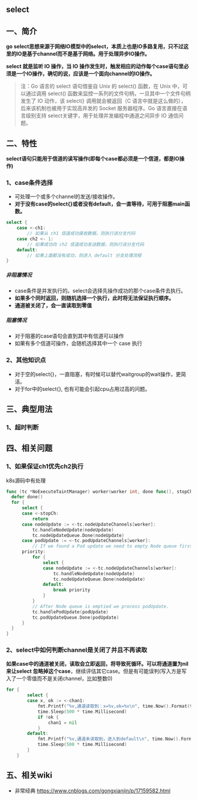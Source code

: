 ## select

## 一、简介
**go select思想来源于网络IO模型中的select，本质上也是IO多路复用，只不过这里的IO是基于channel而不是基于网络。用于处理异步IO操作。**

**select 就是监听 IO 操作，当 IO 操作发生时，触发相应的动作每个case语句里必须是一个IO操作，确切的说，应该是一个面向channel的IO操作。**

> 注：Go 语言的 select 语句借鉴自 Unix 的 select() 函数，在 Unix 中，可以通过调用 select() 函数来监控一系列的文件句柄，一旦其中一个文件句柄发生了 IO 动作，该 select() 调用就会被返回（C 语言中就是这么做的），后来该机制也被用于实现高并发的 Socket 服务器程序。Go 语言直接在语言级别支持 select关键字，用于处理并发编程中通道之间异步 IO 通信问题。

## 二、特性

**select语句只能用于信道的读写操作(即每个case都必须是一个信道，都是IO操作)**

### 1、case条件选择

* 可处理一个或多个channel的发送/接收操作。
* **对于没有case的select{}或者没有default，会一直等待，可用于阻塞main函数。**

```go
select {
    case <-ch1:
        // 如果从 ch1 信道成功接收数据，则执行该分支代码
    case ch2 <- 1:
        // 如果成功向 ch2 信道成功发送数据，则执行该分支代码
    default:
        // 如果上面都没有成功，则进入 default 分支处理流程
}
```

##### 非阻塞情况
* case条件是并发执行的。select会选择先操作成功的那个case条件去执行。
* **如果多个同时返回，则随机选择一个执行，此时将无法保证执行顺序。**
* **通道被关闭了，会一直读取到零值**

##### 阻塞情况
* 对于阻塞的case语句会直到其中有信道可以操作
* 如果有多个信道可操作，会随机选择其中一个 case 执行

### 2、其他知识点
* 对于空的select{}，一直阻塞，有时候可以替代waitgroup的wait操作，更简洁。
* 对于for中的select{}, 也有可能会引起cpu占用过高的问题。
## 三、典型用法
### 1、超时判断

## 四、相关问题

### 1、如果保证ch1优先ch2执行

k8s源码中有处理

```go
func (tc *NoExecuteTaintManager) worker(worker int, done func(), stopCh <-chan struct{}) {
  defer done()
  for {
      select {
      case <-stopCh:
          return
      case nodeUpdate := <-tc.nodeUpdateChannels[worker]:
          tc.handleNodeUpdate(nodeUpdate)
          tc.nodeUpdateQueue.Done(nodeUpdate)
      case podUpdate := <-tc.podUpdateChannels[worker]:
          // If we found a Pod update we need to empty Node queue first.
      priority:
          for {
              select {
              case nodeUpdate := <-tc.nodeUpdateChannels[worker]:
                  tc.handleNodeUpdate(nodeUpdate)
                  tc.nodeUpdateQueue.Done(nodeUpdate)
              default:
                  break priority
              }
          }
          // After Node queue is emptied we process podUpdate.
          tc.handlePodUpdate(podUpdate)
          tc.podUpdateQueue.Done(podUpdate)
      }
  }
}
```
### 2、select中如何判断channel是关闭了并且不再读取

**如果case中的通道被关闭，读取会立即返回，将导致死循环。可以将通道置为nil来让select 忽略掉这个case**，继续评估其它case。但是有可能误判(写入方是写入了一个零值而不是关闭channel，比如整数0)

```go
for {
		select {
		case x, ok := <-chan1:
			fmt.Printf("%v,通道读取到：x=%v,ok=%v\n", time.Now().Format(timestamp), x, ok)
			time.Sleep(500 * time.Millisecond)
			if !ok {
				chan1 = nil
			}
		default:
			fmt.Printf("%v,通道未读取到，进入到default\n", time.Now().Format(timestamp))
			time.Sleep(500 * time.Millisecond)
		}
	}
```



## 五、相关wiki

- 非常经典 https://www.cnblogs.com/gongxianjin/p/17159582.html
